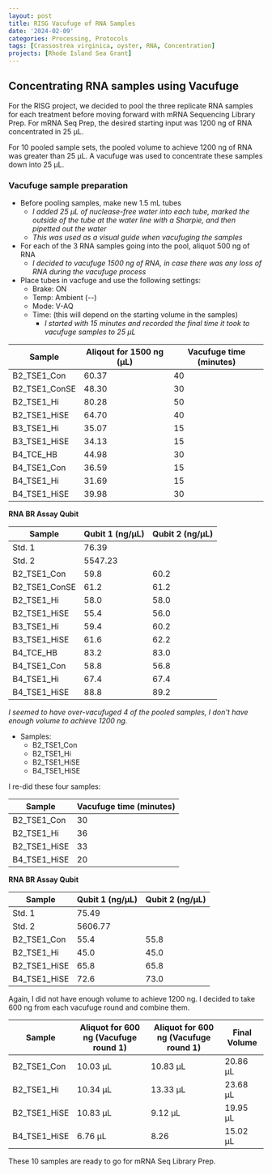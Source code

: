```yaml
---
layout: post
title: RISG Vacufuge of RNA Samples
date: '2024-02-09'
categories: Processing, Protocols
tags: [Crassostrea virginica, oyster, RNA, Concentration]
projects: [Rhode Island Sea Grant]
---
```


## Concentrating RNA samples using Vacufuge

For the RISG project, we decided to pool the three replicate RNA samples for each treatment before moving forward with mRNA Sequencing Library Prep. For mRNA Seq Prep, the desired starting input was 1200 ng of RNA concentrated in 25 μL. 

For 10 pooled sample sets, the pooled volume to achieve 1200 ng of RNA was greater than 25 μL. A vacufuge was used to concentrate these samples down into 25 μL. 

### Vacufuge sample preparation 
- Before pooling samples, make new 1.5 mL tubes 
    - *I added 25 μL of nuclease-free water into each tube, marked the outside of the tube at the water line with a Sharpie, and then pipetted out the water*
    - *This was used as a visual guide when vacufuging the samples*
- For each of the 3 RNA samples going into the pool, aliquot 500 ng of RNA 
    - *I decided to vacufuge 1500 ng of RNA, in case there was any loss of RNA during the vacufuge process* 
- Place tubes in vacfuge and use the following settings:
    - Brake: ON
    - Temp: Ambient (--)
    - Mode: V-AQ
    - Time: (this will depend on the starting volume in the samples)
        - *I started with 15 minutes and recorded the final time it took to vacufuge samples to 25 μL*

|     Sample    | Aliqout for 1500 ng (μL) | Vacufuge time (minutes) |  
|---------------|--------------------------|-------------------------|
|  B2_TSE1_Con  |         60.37            |            40           |
| B2_TSE1_ConSE |         48.30            |            30           |
|  B2_TSE1_Hi   |         80.28            |            50           |
| B2_TSE1_HiSE  |         64.70            |            40           |
|   B3_TSE1_Hi  |         35.07            |            15           |
| B3_TSE1_HiSE  |         34.13            |            15           |
|   B4_TCE_HB   |         44.98            |            30           |
|  B4_TSE1_Con  |         36.59            |            15           |
|  B4_TSE1_Hi   |         31.69            |            15           |
| B4_TSE1_HiSE  |         39.98            |            30           |

**RNA BR Assay Qubit**

|     Sample    | Qubit 1 (ng/μL) | Qubit 2 (ng/μL) |
|---------------|-----------------|-----------------|
|     Std. 1    |      76.39      |                 |
|     Std. 2    |     5547.23     |                 |
|  B2_TSE1_Con  |       59.8      |       60.2      |
| B2_TSE1_ConSE |       61.2      |       61.2      |
|  B2_TSE1_Hi   |       58.0      |       58.0      |
| B2_TSE1_HiSE  |       55.4      |       56.0      |
|   B3_TSE1_Hi  |       59.4      |       60.2      |
| B3_TSE1_HiSE  |       61.6      |       62.2      |
|   B4_TCE_HB   |       83.2      |       83.0      |
|  B4_TSE1_Con  |       58.8      |       56.8      |
|  B4_TSE1_Hi   |       67.4      |       67.4      |
| B4_TSE1_HiSE  |       88.8      |       89.2      |

*I seemed to have over-vacufuged 4 of the pooled samples, I don't have enough volume to achieve 1200 ng.*
- Samples:
    - B2_TSE1_Con
    - B2_TSE1_Hi
    - B2_TSE1_HiSE
    - B4_TSE1_HiSE

I re-did these four samples:

|     Sample    | Vacufuge time (minutes) |  
|---------------|-------------------------|
|  B2_TSE1_Con  |           30            |
|  B2_TSE1_Hi   |           36            |
| B2_TSE1_HiSE  |           33            |
| B4_TSE1_HiSE  |           20            |

**RNA BR Assay Qubit**

|     Sample    | Qubit 1 (ng/μL) | Qubit 2 (ng/μL) |
|---------------|-----------------|-----------------|
|     Std. 1    |      75.49      |                 |
|     Std. 2    |     5606.77     |                 |
|  B2_TSE1_Con  |      55.4       |     55.8        |
|  B2_TSE1_Hi   |      45.0       |     45.0        |
| B2_TSE1_HiSE  |      65.8       |     65.8        |
| B4_TSE1_HiSE  |      72.6       |     73.0        |  



Again, I did not have enough volume to achieve 1200 ng. I decided to take 600 ng from each vacufuge round and combine them.

|     Sample    | Aliquot for 600 ng (Vacufuge round 1) | Aliquot for 600 ng (Vacufuge round 1) | Final Volume |
|---------------|---------------------------------------|---------------------------------------|-------|
|  B2_TSE1_Con  |            10.03 μL                   |               10.83 μL                |  20.86 μL  |
|  B2_TSE1_Hi   |            10.34 μL                   |               13.33 μL                |  23.68 μL  |
| B2_TSE1_HiSE  |            10.83 μL                   |               9.12 μL                 |  19.95 μL  |
| B4_TSE1_HiSE  |            6.76 μL                    |               8.26                    |  15.02 μL  |

These 10 samples are ready to go for mRNA Seq Library Prep. 
